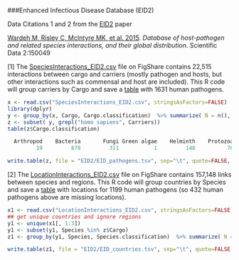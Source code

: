 ###Enhanced Infectious Disease Database (EID2)

Data Citations 1 and 2 from the [EID2](http://www.zoonosis.ac.uk/EID2) paper

[Wardeh M, Risley C, McIntyre MK, et al. 2015](http://www.nature.com/articles/sdata201549). *Database of host-pathogen and related species interactions, and their global distribution*.  Scientific Data 2:150049

[1] The [SpeciesInteractions_EID2.csv](http://dx.doi.org/10.6084/m9.figshare.1381853) file on FigShare contains 22,515 interactions between cargo and carriers (mostly pathogen and hosts, but other interactions such as commensal and host are included).  This R code will group carriers by Cargo and save a [table](EID_pathogens.tsv) with 1631 human pathogens.

```R
x <- read.csv("SpeciesInteractions_EID2.csv", stringsAsFactors=FALSE)
library(dplyr)
y <- group_by(x, Cargo, Cargo.classification)  %>% summarize( N = n(), Carriers = paste(Carrier, collapse="; ")  )
z <- subset( y, grepl("homo sapiens", Carriers))
table(z$Cargo.classification)

  Arthropod    Bacteria       Fungi Green algae    Helminth    Protozoa       Virus 
         19         878         311           1         148          70         204 

write.table(z, file = "EID2/EID_pathogens.tsv", sep="\t", quote=FALSE, row.names=FALSE)

```

[2] The [LocationInteractions_EID2.csv](http://dx.doi.org/10.6084/m9.figshare.1381854) file on FigShare contains 157,148 links between species and regions.  This R code will group countries by Species and save a [table](EID_countries.tsv) with locations for 1199 human pathogens (so 432 human pathogens above are missing locations). 

```R
x1 <- read.csv("LocationInteractions_EID2.csv", stringsAsFactors=FALSE)
## get unique countries and ignore regions
y1 <- unique(x1[, 1:3])
y1 <- subset(y1, Species %in% z$Cargo)
z1 <- group_by(y1, Species, Species.classification)  %>% summarize( N = n(), Country = paste(Country, collapse="; ")  )

write.table(z1, file = "EID2/EID_countries.tsv", sep="\t", quote=FALSE, row.names=FALSE)
```
